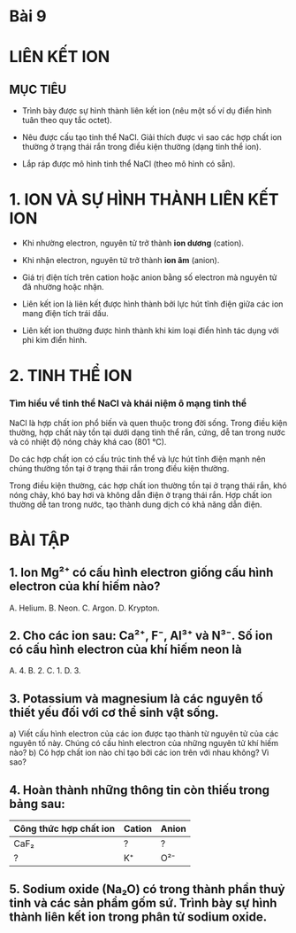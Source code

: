 # Bài 9
# LIÊN KẾT ION

## MỤC TIÊU

- Trình bày được sự hình thành liên kết ion (nêu một số ví dụ điển hình tuân theo quy tắc octet).

- Nêu được cấu tạo tinh thể NaCl. Giải thích được vì sao các hợp chất ion thường ở trạng thái rắn trong điều kiện thường (dạng tinh thể ion).

- Lắp ráp được mô hình tinh thể NaCl (theo mô hình có sẵn).

# 1. ION VÀ SỰ HÌNH THÀNH LIÊN KẾT ION

- Khi nhường electron, nguyên tử trở thành **ion dương** (cation).

- Khi nhận electron, nguyên tử trở thành **ion âm** (anion).

- Giá trị điện tích trên cation hoặc anion bằng số electron mà nguyên tử đã nhường hoặc nhận.

- Liên kết ion là liên kết được hình thành bởi lực hút tĩnh điện giữa các ion mang điện tích trái dấu.

- Liên kết ion thường được hình thành khi kim loại điển hình tác dụng với phi kim điển hình.

# 2. TINH THỂ ION

### Tìm hiểu về tinh thể NaCl và khái niệm ô mạng tinh thể

NaCl là hợp chất ion phổ biến và quen thuộc trong đời sống. Trong điều kiện thường, hợp chất này tồn tại dưới dạng tinh thể rắn, cứng, dễ tan trong nước và có nhiệt độ nóng chảy khá cao (801 °C).

Do các hợp chất ion có cấu trúc tinh thể và lực hút tĩnh điện mạnh nên chúng thường tồn tại ở trạng thái rắn trong điều kiện thường.

Trong điều kiện thường, các hợp chất ion thường tồn tại ở trạng thái rắn, khó nóng chảy, khó bay hơi và không dẫn điện ở trạng thái rắn. Hợp chất ion thường dễ tan trong nước, tạo thành dung dịch có khả năng dẫn điện.

# BÀI TẬP

## 1. Ion Mg²⁺ có cấu hình electron giống cấu hình electron của khí hiếm nào?
A. Helium.
B. Neon.
C. Argon.
D. Krypton.

## 2. Cho các ion sau: Ca²⁺, F⁻, Al³⁺ và N³⁻. Số ion có cấu hình electron của khí hiếm neon là
A. 4.
B. 2.
C. 1.
D. 3.

## 3. Potassium và magnesium là các nguyên tố thiết yếu đối với cơ thể sinh vật sống.
a) Viết cấu hình electron của các ion được tạo thành từ nguyên tử của các nguyên tố này. Chúng có cấu hình electron của những nguyên tử khí hiếm nào?
b) Có hợp chất ion nào chỉ tạo bởi các ion trên với nhau không? Vì sao?

## 4. Hoàn thành những thông tin còn thiếu trong bảng sau:

| Công thức hợp chất ion | Cation | Anion |
|------------------------|--------|-------|
| CaF₂                   | ?      | ?     |
| ?                      | K⁺     | O²⁻   |

## 5. Sodium oxide (Na₂O) có trong thành phần thuỷ tinh và các sản phẩm gốm sứ. Trình bày sự hình thành liên kết ion trong phân tử sodium oxide.
